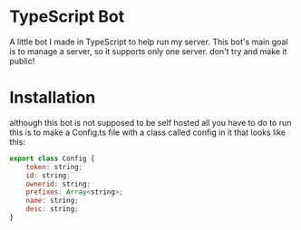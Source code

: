 # TypeScript Bot
A little bot I made in TypeScript to help run my server.
This bot's main goal is to manage a server, so it supports only one server. don't try and make it public!

# Installation
although this bot is not supposed to be self hosted all you have to do to run this is to make a Config.ts file with a class called config in it that looks like this: 


```javascript
export class Config {
    token: string;
    id: string;
    ownerid: string;
    prefixes: Array<string>;
    name: string;
    desc: string;
}
```